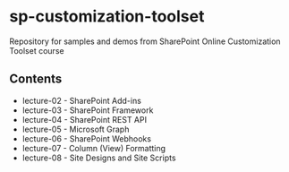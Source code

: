 # sp-customization-toolset
Repository for samples and demos from SharePoint Online Customization Toolset course

## Contents

* lecture-02 - SharePoint Add-ins
* lecture-03 - SharePoint Framework
* lecture-04 - SharePoint REST API
* lecture-05 - Microsoft Graph
* lecture-06 - SharePoint Webhooks
* lecture-07 - Column (View) Formatting
* lecture-08 - Site Designs and Site Scripts